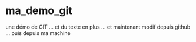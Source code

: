 # ma_demo_git
une démo de GIT
... et du texte en plus
 ...
 et maintenant modif depuis github
  ...
puis depuis ma machine

